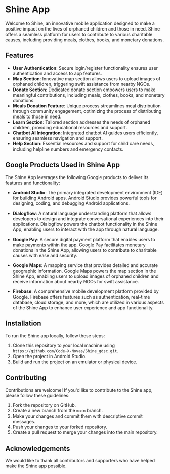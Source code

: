 # Shine App

Welcome to Shine, an innovative mobile application designed to make a positive impact on the lives of orphaned children and those in need. Shine offers a seamless platform for users to contribute to various charitable causes, including providing meals, clothes, books, and monetary donations.

## Features

- **User Authentication**: Secure login/register functionality ensures user authentication and access to app features.
- **Map Section**: Innovative map section allows users to upload images of orphaned children, triggering swift assistance from nearby NGOs.
- **Donate Section**: Dedicated donate section empowers users to make meaningful contributions, including meals, clothes, books, and monetary donations.
- **Meals Donation Feature**: Unique process streamlines meal distribution through community engagement, optimizing the process of distributing meals to those in need.
- **Learn Section**: Tailored section addresses the needs of orphaned children, providing educational resources and support.
- **Chatbot AI Integration**: Integrated chatbot AI guides users efficiently, ensuring seamless navigation and support.
- **Help Section**: Essential resources and support for child care needs, including helpline numbers and emergency contacts.

## Google Products Used in Shine App

The Shine App leverages the following Google products to deliver its features and functionality:

- **Android Studio**: The primary integrated development environment (IDE) for building Android apps. Android Studio provides powerful tools for designing, coding, and debugging Android applications.

- **Dialogflow**: A natural language understanding platform that allows developers to design and integrate conversational experiences into their applications. Dialogflow powers the chatbot functionality in the Shine App, enabling users to interact with the app through natural language.

- **Google Pay**: A secure digital payment platform that enables users to make payments within the app. Google Pay facilitates monetary donations in the Shine App, allowing users to contribute to charitable causes with ease and security.

- **Google Maps**: A mapping service that provides detailed and accurate geographic information. Google Maps powers the map section in the Shine App, enabling users to upload images of orphaned children and receive information about nearby NGOs for swift assistance.

- **Firebase**: A comprehensive mobile development platform provided by Google. Firebase offers features such as authentication, real-time database, cloud storage, and more, which are utilized in various aspects of the Shine App to enhance user experience and app functionality.


## Installation

To run the Shine app locally, follow these steps:

1. Clone this repository to your local machine using `https://github.com/Code-X-Novas/Shine_gdsc.git`.
2. Open the project in Android Studio.
3. Build and run the project on an emulator or physical device.

## Contributing

Contributions are welcome! If you'd like to contribute to the Shine app, please follow these guidelines:

1. Fork the repository on GitHub.
2. Create a new branch from the `main` branch.
3. Make your changes and commit them with descriptive commit messages.
4. Push your changes to your forked repository.
5. Create a pull request to merge your changes into the main repository.


## Acknowledgements

We would like to thank all contributors and supporters who have helped make the Shine app possible.
